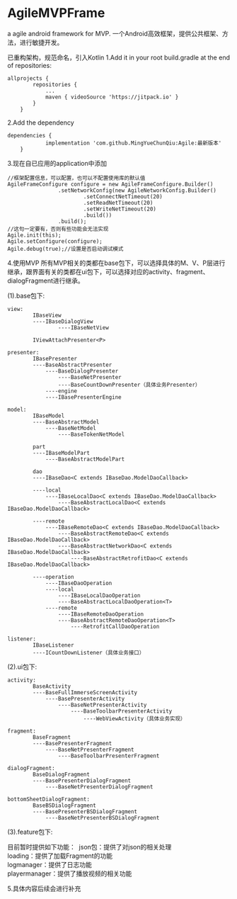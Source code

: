 # AgileMVPFrame
a agile android framework for MVP.
一个Android高效框架，提供公共框架、方法，进行敏捷开发。

已重构架构，规范命名，引入Kotlin
1.Add it in your root build.gradle at the end of repositories:
```
allprojects {
		repositories {
			...
			maven { videoSource 'https://jitpack.io' }
		}
	}
```
2.Add the dependency
```
dependencies {
	        implementation 'com.github.MingYueChunQiu:Agile:最新版本'
	}
```

3.现在自已应用的application中添加
```
//框架配置信息，可以配置，也可以不配置使用库的默认值
AgileFrameConfigure configure = new AgileFrameConfigure.Builder()
                .setNetworkConfig(new AgileNetworkConfig.Builder()
                        .setConnectNetTimeout(20)
                        .setReadNetTimeout(20)
                        .setWriteNetTimeout(20)
                        .build())
                .build();
//这句一定要有，否则有些功能会无法实现
Agile.init(this);
Agile.setConfigure(configure);
Agile.debug(true);//设置是否启动调试模式
```
4.使用MVP
所有MVP相关的类都在base包下，可以选择具体的M、V、P层进行继承，跟界面有关的类都在ui包下，可以选择对应的activity、fragment、dialogFragment进行继承。

(1).base包下:

```
view:		
		IBaseView
	  	----IBaseDialogView
	     	    ----IBaseNetView
		    
		IViewAttachPresenter<P>
	
presenter:	
		IBasePresenter
		----BaseAbstractPresenter
		    ----BaseDialogPresenter
		        ----BaseNetPresenter
			    ----BaseCountDownPresenter（具体业务Presenter）
	        ----engine
		    ----IBasePresenterEngine
		    
model:		
		IBaseModel
		----BaseAbstractModel
		    ----BaseNetModel
		        ----BaseTokenNetModel
		
		part 
		----IBaseModelPart
		    ----BaseAbstractModelPart
		    
		dao
		----IBaseDao<C extends IBaseDao.ModelDaoCallback>
		
		----local
		    ----IBaseLocalDao<C extends IBaseDao.ModelDaoCallback>
		        ----BaseAbstractLocalDao<C extends IBaseDao.ModelDaoCallback>
			
		----remote
		    ----IBaseRemoteDao<C extends IBaseDao.ModelDaoCallback>
		        ----BaseAbstractRemoteDao<C extends IBaseDao.ModelDaoCallback>
			    ----BaseAbstractNetworkDao<C extends IBaseDao.ModelDaoCallback>
			        ----BaseAbstractRetrofitDao<C extends IBaseDao.ModelDaoCallback>
			
		----operation
		    ----IBaseDaoOperation
		    ----local
		        ----IBaseLocalDaoOperation
			    ----BaseAbstractLocalDaoOperation<T>
		    ----remote
		        ----IBaseRemoteDaoOperation
			    ----BaseAbstractRemoteDaoOperation<T>
			        ----RetrofitCallDaoOperation
				
listener:	
		IBaseListener
		----ICountDownListener（具体业务接口）
```

(2).ui包下:

```
activity:	
		BaseActivity
		----BaseFullImmerseScreenActivity
		    ----BasePresenterActivity
		        ----BaseNetPresenterActivity
		            ----BaseToolbarPresenterActivity
	        	        ----WebViewActivity（具体业务实现）
					
fragment:	
		BaseFragment
		----BasePresenterFragment
		    ----BaseNetPresenterFragment
		        ----BaseToolbarPresenterFragment
			
dialogFragment:	
		BaseDialogFragment
		----BasePresenterDialogFragment
		    ----BaseNetPresenterDialogFragment
		
bottomSheetDialogFragment:	
		BaseBSDialogFragment
		----BasePresenterBSDialogFragment
		    ----BaseNetPresenterBSDialogFragment
```

(3).feature包下:

目前暂时提供如下功能：&nbsp;
	json包：提供了对json的相关处理</br>
	loading：提供了加载Fragment的功能</br>
	logmanager：提供了日志功能</br>
	playermanager：提供了播放视频的相关功能</br>
	
5.具体内容后续会进行补充
